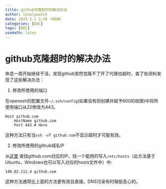 ```yaml
---
title: github克隆超时的解决办法
author: lonelywatch
date: 2025-1-1 1:28 +0800
categories: [DOC]
tags: [DOC]
usemath: latex
---
```


# github克隆超时的解决办法

休息一周开始继续干活，发现github突然克隆不了开了代理也超时，查了些资料发现了这些解决办法：

1. 修改所使用的端口

在openssh的配置文件`~/.ssh/config`(如果没有则创建并赋予600的权限)中将所使用端口从22修改为443。

```shell
Host github.com
    HostName github.com
    Port 443 # Here
```
这种方法只有当`ssh -vT github.com`不显示超时才可能有效。

2. 修改所使用的github域名IP

从[这里](https://dnschecker.org/) 查找github.com对应的IP，找一个能用的写入`/etc/hosts`（此方法基于Ubuntu，Windows也可以写入对应的hosts文件中）中:

``` shell
140.82.112.4 github.com
```

这种方法通常比上面的方法更有效且直接。DNS污染有时候挺恶心的。
